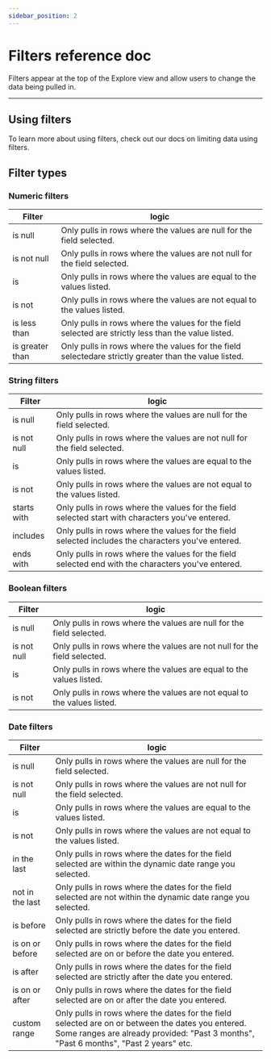 ```yaml
---
sidebar_position: 2
---
```


# Filters reference doc

Filters appear at the top of the Explore view and allow users to change the data being pulled in.

---

## Using filters

To learn more about using filters, check out our docs on limiting data using filters.

## Filter types

### Numeric filters

| Filter          | logic                                                                                                 |
| --------------- | ----------------------------------------------------------------------------------------------------- |
| is null         | Only pulls in rows where the values are null for the field selected.                                  |
| is not null     | Only pulls in rows where the values are not null for the field selected.                              |
| is              | Only pulls in rows where the values are equal to the values listed.                                   |
| is not          | Only pulls in rows where the values are not equal to the values listed.                               |
| is less than    | Only pulls in rows where the values for the field selected are strictly less than the value listed.   |
| is greater than | Only pulls in rows where the values for the field selectedare strictly greater than the value listed. |

### String filters

| Filter      | logic                                                                                              |
| ----------- | -------------------------------------------------------------------------------------------------- |
| is null     | Only pulls in rows where the values are null for the field selected.                               |
| is not null | Only pulls in rows where the values are not null for the field selected.                           |
| is          | Only pulls in rows where the values are equal to the values listed.                                |
| is not      | Only pulls in rows where the values are not equal to the values listed.                            |
| starts with | Only pulls in rows where the values for the field selected start with characters you've entered.   |
| includes    | Only pulls in rows where the values for the field selected includes the characters you've entered. |
| ends with   | Only pulls in rows where the values for the field selected end with the characters you've entered. |

### Boolean filters

| Filter      | logic                                                                    |
|-------------|--------------------------------------------------------------------------|
| is null     | Only pulls in rows where the values are null for the field selected.     |
| is not null | Only pulls in rows where the values are not null for the field selected. |
| is          | Only pulls in rows where the values are equal to the values listed.      |
| is not      | Only pulls in rows where the values are not equal to the values listed.  |

### Date filters

| Filter          | logic                                                                                                                                                                                      |
| --------------- | ------------------------------------------------------------------------------------------------------------------------------------------------------------------------------------------ |
| is null         | Only pulls in rows where the values are null for the field selected.                                                                                                                       |
| is not null     | Only pulls in rows where the values are not null for the field selected.                                                                                                                   |
| is              | Only pulls in rows where the values are equal to the values listed.                                                                                                                        |
| is not          | Only pulls in rows where the values are not equal to the values listed.                                                                                                                    |
| in the last     | Only pulls in rows where the dates for the field selected are within the dynamic date range you selected.                                                                                  |
| not in the last | Only pulls in rows where the dates for the field selected are not within the dynamic date range you selected.                                                                              |
| is before       | Only pulls in rows where the dates for the field selected are strictly before the date you entered.                                                                                        |
| is on or before | Only pulls in rows where the dates for the field selected are on or before the date you entered.                                                                                           |
| is after        | Only pulls in rows where the dates for the field selected are strictly after the date you entered.                                                                                         |
| is on or after  | Only pulls in rows where the dates for the field selected are on or after the date you entered.                                                                                            |
| custom range    | Only pulls in rows where the dates for the field selected are on or between the dates you entered. Some ranges are already provided: "Past 3 months", "Past 6 months", "Past 2 years" etc. |
